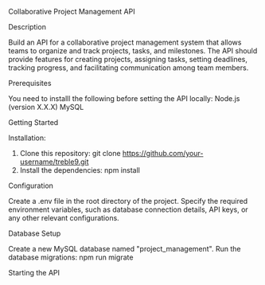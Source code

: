 Collaborative Project Management API

Description

Build an API for a collaborative project management system that allows teams to organize and track projects, tasks, and milestones. The API should provide features for creating projects, assigning tasks, setting deadlines, tracking progress, and facilitating communication among team members.

Prerequisites


You need to installl the following before setting the API locally:
Node.js (version X.X.X)
MySQL

Getting Started


Installation:


1. Clone this repository: git clone https://github.com/your-username/treble9.git
2. Install the dependencies: npm install

Configuration


Create a .env file in the root directory of the project.
Specify the required environment variables, such as database connection details, API keys, or any other relevant configurations.

Database Setup


Create a new MySQL database named "project_management".
Run the database migrations: npm run migrate

Starting the API

